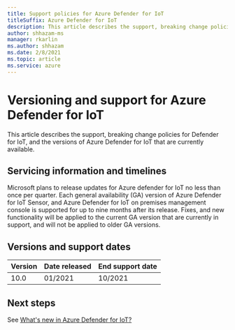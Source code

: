 ```yaml
---
title: Support policies for Azure Defender for IoT
titleSuffix: Azure Defender for IoT
description: This article describes the support, breaking change policies for Defender for IoT, and the versions of Azure Defender for IoT that are currently available. 
author: shhazam-ms
manager: rkarlin
ms.author: shhazam
ms.date: 2/8/2021
ms.topic: article
ms.service: azure
---
```


# Versioning and support for Azure Defender for IoT 

This article describes the support, breaking change policies for Defender for IoT, and the versions of Azure Defender for IoT that are currently available. 

## Servicing information and timelines 

Microsoft plans to release updates for Azure defender for IoT no less than once per quarter. Each general availability (GA) version of Azure Defender for IoT Sensor, and Azure Defender for IoT on premises management console is supported for up to nine months after its release. Fixes, and new functionality will be applied to the current GA version that are currently in support, and will not be applied to older GA versions.

## Versions and support dates

| Version | Date released | End support date |
|--|--|--|
| 10.0 | 01/2021 | 10/2021 |

## Next steps

See [What's new in Azure Defender for IoT?](release-notes.md)
